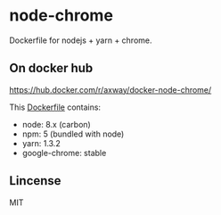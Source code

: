 # node-chrome

Dockerfile for nodejs + yarn + chrome.

## On docker hub

https://hub.docker.com/r/axway/docker-node-chrome/

This [Dockerfile](~/Dockerfile) contains:

- node: 8.x (carbon)
- npm: 5 (bundled with node)
- yarn: 1.3.2
- google-chrome: stable

## Lincense
MIT
